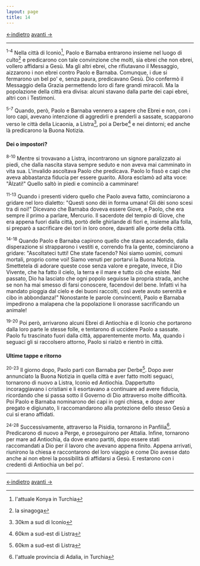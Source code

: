 ```yaml
---
layout: page
title: 14
---
```


[<-indietro](st13.html) [avanti ->](st15.html)

--------------------------------


<sup>1-4</sup> Nella città di Iconio[^1], Paolo e Barnaba entrarono
insieme nel luogo di culto[^2] e predicarono con tale convinzione che
molti, sia ebrei che non ebrei, vollero affidarsi a Gesù. Ma gli altri
ebrei, che rifiutavano il Messaggio, aizzarono i non ebrei contro Paolo
e Barnaba. Comunque, i due si fermarono un bel po' e, senza paura,
predicavano Gesù. Dio confermò il Messaggio della Grazia permettendo
loro di fare grandi miracoli. Ma la popolazione della città era divisa:
alcuni stavano dalla parte dei capi ebrei, altri con i Testimoni.

<sup>5-7</sup> Quando, però, Paolo e Barnaba vennero a sapere che Ebrei
e non, con i loro capi, avevano intenzione di aggredirli e prenderli a
sassate, scapparono verso le città della Licaonia, a Listra[^3], poi a
Derbe[^4] e nei dintorni; ed anche là predicarono la Buona Notizia.

#### Dei o impostori?

<sup>8-10</sup> Mentre si trovavano a Listra, incontrarono un signore
paralizzato ai piedi, che dalla nascita stava sempre seduto e non aveva
mai camminato in vita sua. L'invalido ascoltava Paolo che predicava.
Paolo lo fissò e capì che aveva abbastanza fiducia per essere guarito.
Allora esclamò ad alta voce: "Àlzati!" Quello saltò in piedi e cominciò
a camminare!

<sup>11-13</sup> Quando i presenti videro quello che Paolo aveva fatto,
cominciarono a gridare nel loro dialetto: "Questi sono dèi in forma
umana! Gli dèi sono scesi tra di noi!" Dicevano che Barnaba doveva
essere Giove, e Paolo, che era sempre il primo a parlare, Mercurio. Il
sacerdote del tempio di Giove, che era appena fuori dalla città, portò
delle ghirlande di fiori e, insieme alla folla, si preparò a sacrificare
dei tori in loro onore, davanti alle porte della città.

<sup>14-18</sup> Quando Paolo e Barnaba capirono quello che stava
accadendo, dalla disperazione si strapparono i vestiti e, correndo fra
la gente, cominciarono a gridare: "Ascoltateci tutti! Che state facendo?
Noi siamo uomini, comuni mortali, proprio come voi! Siamo venuti per
portarvi la Buona Notizia. Smettetela di adorare queste cose senza
valore e pregate, invece, il Dio Vivente, che ha fatto il cielo, la
terra e il mare e tutto ciò che esiste. Nel passato, Dio ha lasciato che
ogni popolo seguisse la propria strada, anche se non ha mai smesso di
farsi conoscere, facendovi del bene. Infatti vi ha mandato pioggia dal
cielo e dei buoni raccolti, così avete avuto serenità e cibo in
abbondanza!" Nonostante le parole convincenti, Paolo e Barnaba
impedirono a malapena che la popolazione li onorasse sacrificando un
animale!

<sup>19-20</sup> Poi però, arrivarono alcuni Ebrei di Antiochia e di
Iconio che portarono dalla loro parte le stesse folle, e tentarono di
uccidere Paolo a sassate. Paolo fu trascinato fuori dalla città,
apparentemente morto. Ma, quando i seguaci gli si raccolsero attorno,
Paolo si rialzò e rientrò in città.

#### Ultime tappe e ritorno

<sup>20-23</sup> Il giorno dopo, Paolo partì con Barnaba per Derbe[^5].
Dopo aver annunciato la Buona Notizia in quella città e aver fatto molti
seguaci, tornarono di nuovo a Listra, Iconio ed Antiochia. Dappertutto
incoraggiavano i cristiani e li esortavano a continuare ad avere
fiducia, ricordando che si passa sotto il Governo di Dio attraverso
molte difficoltà. Poi Paolo e Barnaba nominarono dei capi in ogni
chiesa, e dopo aver pregato e digiunato, li raccomandarono alla
protezione dello stesso Gesù a cui si erano affidati.

<sup>24-28</sup> Successivamente, attraverso la Pisidia, tornarono in
Panfilia[^6]. Predicarono di nuovo a Perge, e proseguirono per Attalia.
Infine, tornarono per mare ad Antiochia, da dove erano partiti, dopo
essere stati raccomandati a Dio per il lavoro che avevano appena finito.
Appena arrivati, riunirono la chiesa e raccontarono del loro viaggio e
come Dio avesse dato anche ai non ebrei la possibilità di affidarsi a
Gesù. E restarono con i credenti di Antiochia un bel po'.

[^1]: l'attuale Konya in Turchia

[^2]: la sinagoga

[^3]: 30km a sud di Iconio

[^4]: 60km a sud-est di Listra

[^5]: 60km a sud-est di Listra

[^6]: l'attuale provincia di Adalia, in Turchia



--------------------------------

[<-indietro](st13.html) [avanti ->](st15.html)
